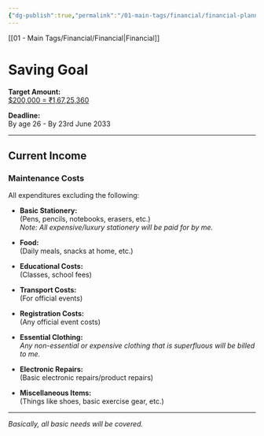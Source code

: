 ```yaml
---
{"dg-publish":true,"permalink":"/01-main-tags/financial/financial-planning/financial-planning/"}
---
```


[[01 - Main Tags/Financial/Financial\|Financial]]
# Saving Goal

**Target Amount:**  
[$200,000 = ₹1,67,25,360](https://finance.yahoo.com/news/charlie-munger-said-way-hands-140014519.html)

**Deadline:**  
By age 26 - By 23rd June 2033

---

## Current Income

### Maintenance Costs
All expenditures excluding the following:

- **Basic Stationery:**  
  (Pens, pencils, notebooks, erasers, etc.)  
  *Note: All expensive/luxury stationery will be paid for by me.*

- **Food:**  
  (Daily meals, snacks at home, etc.)

- **Educational Costs:**  
  (Classes, school fees)

- **Transport Costs:**  
  (For official events)

- **Registration Costs:**  
  (Any official event costs)

- **Essential Clothing:**  
  *Any non-essential or expensive clothing that is superfluous will be billed to me.*

- **Electronic Repairs:**  
  (Basic electronic repairs/product repairs)

- **Miscellaneous Items:**  
  (Things like shoes, basic exercise gear, etc.)

---

*Basically, all basic needs will be covered.*
